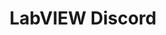 ---
title: "LabVIEW Discord"
externalUrl: https://discord.gg/UF3kFwkJvZ
summary: "The general LabVIEW Discord server for all things LabVIEW."
showSummary: true
categories:
 - "Find Answers"
 - "Connect with Others"
tags:
 - "Community"
 - "Discord"
 - "Online"
---